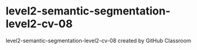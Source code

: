 # level2-semantic-segmentation-level2-cv-08
level2-semantic-segmentation-level2-cv-08 created by GitHub Classroom
